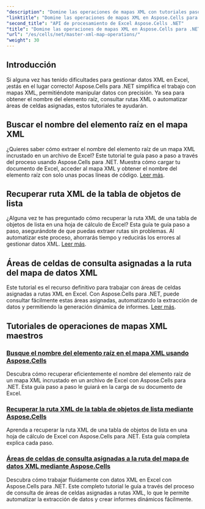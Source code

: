 ```yaml
---
"description": "Domine las operaciones de mapas XML con tutoriales paso a paso. Recupere elementos raíz, consulte rutas XML y asigne áreas de celdas en archivos de Excel fácilmente."
"linktitle": "Domine las operaciones de mapas XML en Aspose.Cells para .NET"
"second_title": "API de procesamiento de Excel Aspose.Cells .NET"
"title": "Domine las operaciones de mapas XML en Aspose.Cells para .NET"
"url": "/es/cells/net/master-xml-map-operations/"
"weight": 30
---
```


## Introducción

Si alguna vez has tenido dificultades para gestionar datos XML en Excel, ¡estás en el lugar correcto! Aspose.Cells para .NET simplifica el trabajo con mapas XML, permitiéndote manipular datos con precisión. Ya sea para obtener el nombre del elemento raíz, consultar rutas XML o automatizar áreas de celdas asignadas, estos tutoriales te ayudarán.

## Buscar el nombre del elemento raíz en el mapa XML  
¿Quieres saber cómo extraer el nombre del elemento raíz de un mapa XML incrustado en un archivo de Excel? Este tutorial te guía paso a paso a través del proceso usando Aspose.Cells para .NET. Muestra cómo cargar tu documento de Excel, acceder al mapa XML y obtener el nombre del elemento raíz con solo unas pocas líneas de código. [Leer más](./find-root-element-name-from-xml-map/).

## Recuperar ruta XML de la tabla de objetos de lista  
¿Alguna vez te has preguntado cómo recuperar la ruta XML de una tabla de objetos de lista en una hoja de cálculo de Excel? Esta guía te guía paso a paso, asegurándote de que puedas extraer rutas sin problemas. Al automatizar este proceso, ahorrarás tiempo y reducirás los errores al gestionar datos XML. [Leer más](./retrieve-xml-path-from-list-object-table/).

## Áreas de celdas de consulta asignadas a la ruta del mapa de datos XML  
Este tutorial es el recurso definitivo para trabajar con áreas de celdas asignadas a rutas XML en Excel. Con Aspose.Cells para .NET, puede consultar fácilmente estas áreas asignadas, automatizando la extracción de datos y permitiendo la generación dinámica de informes. [Leer más](./query-cell-areas-mapped-to-xml-data-map-path/).

## Tutoriales de operaciones de mapas XML maestros
### [Busque el nombre del elemento raíz en el mapa XML usando Aspose.Cells](./find-root-element-name-from-xml-map/)
Descubra cómo recuperar eficientemente el nombre del elemento raíz de un mapa XML incrustado en un archivo de Excel con Aspose.Cells para .NET. Esta guía paso a paso le guiará en la carga de su documento de Excel.
### [Recuperar la ruta XML de la tabla de objetos de lista mediante Aspose.Cells](./retrieve-xml-path-from-list-object-table/)
Aprenda a recuperar la ruta XML de una tabla de objetos de lista en una hoja de cálculo de Excel con Aspose.Cells para .NET. Esta guía completa explica cada paso.
### [Áreas de celdas de consulta asignadas a la ruta del mapa de datos XML mediante Aspose.Cells](./query-cell-areas-mapped-to-xml-data-map-path/)
Descubra cómo trabajar fluidamente con datos XML en Excel con Aspose.Cells para .NET. Este completo tutorial le guía a través del proceso de consulta de áreas de celdas asignadas a rutas XML, lo que le permite automatizar la extracción de datos y crear informes dinámicos fácilmente.